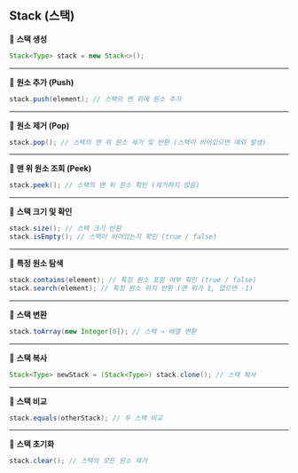 ## **Stack (스택)**

📍 **스택 생성**
```java
Stack<Type> stack = new Stack<>();
```

---

📍 **원소 추가 (Push)**
```java
stack.push(element); // 스택의 맨 위에 원소 추가
```

---

📍 **원소 제거 (Pop)**
```java
stack.pop(); // 스택의 맨 위 원소 제거 및 반환 (스택이 비어있으면 예외 발생)
```

---

📍 **맨 위 원소 조회 (Peek)**
```java
stack.peek(); // 스택의 맨 위 원소 확인 (제거하지 않음)
```

---

📍 **스택 크기 및 확인**
```java
stack.size(); // 스택 크기 반환
stack.isEmpty(); // 스택이 비어있는지 확인 (true / false)
```

---

📍 **특정 원소 탐색**
```java
stack.contains(element); // 특정 원소 포함 여부 확인 (true / false)
stack.search(element); // 특정 원소 위치 반환 (맨 위가 1, 없으면 -1)
```

---

📍 **스택 변환**
```java
stack.toArray(new Integer[0]); // 스택 → 배열 변환
```

---

📍 **스택 복사**
```java
Stack<Type> newStack = (Stack<Type>) stack.clone(); // 스택 복사
```

---

📍 **스택 비교**
```java
stack.equals(otherStack); // 두 스택 비교
```

---

📍 **스택 초기화**
```java
stack.clear(); // 스택의 모든 원소 제거
```
